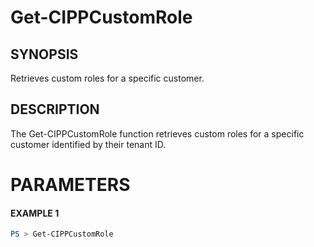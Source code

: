 # Get-CIPPCustomRole
## SYNOPSIS
Retrieves custom roles for a specific customer.
## DESCRIPTION
The Get-CIPPCustomRole function retrieves custom roles for a specific customer identified by their tenant ID.
# PARAMETERS

#### EXAMPLE 1
```powershell
PS > Get-CIPPCustomRole
```

